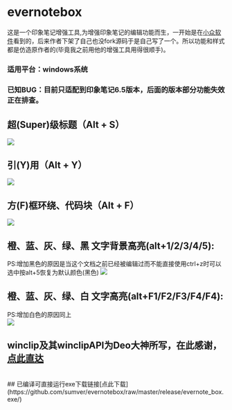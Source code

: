 # evernotebox
这是一个印象笔记增强工具,为增强印象笔记的编辑功能而生，一开始是在[小众软件](https://www.appinn.com/evernote-ahk-script-windows/)看到的，后来作者下架了自己也没fork源码于是自己写了一个。所以功能和样式都是仿造原作者的(毕竟我之前用他的增强工具用得很顺手)。<br>
### 适用平台：windows系统
### 已知BUG：目前只适配到印象笔记6.5版本，后面的版本部分功能失效正在排查。
## 超(Super)级标题（Alt + S）<br>
![](https://github.com/sumver/evernotebox/blob/master/screenshots/alt%2BF.gif)
<br>
## 引(Y)用（Alt + Y）<br>
![](https://github.com/sumver/evernotebox/blob/master/screenshots/alt%2BY.gif)
<br>
## 方(F)框环绕、代码块（Alt + F）<br>
![](https://github.com/sumver/evernotebox/blob/master/screenshots/alt%2BS.gif)
<br>
## 橙、蓝、灰、绿、黑 文字背景高亮(alt+1/2/3/4/5):<br>
PS:增加黑色的原因是当这个文档之前已经被编辑过而不能直接使用ctrl+z时可以选中按alt+5恢复为默认颜色(黑色)
![](https://github.com/sumver/evernotebox/blob/master/screenshots/alt%2B1234.gif)
<br>
## 橙、蓝、灰、绿、白 文字高亮(alt+F1/F2/F3/F4/F4):<br>
PS:增加白色的原因同上<br>
![](https://github.com/sumver/evernotebox/blob/master/screenshots/alt%2BF1234.gif)
<br>
## winclip及其winclipAPI为Deo大神所写，在此感谢，[点此直达](https://autohotkey.com/board/topic/74670-class-winclip-direct-clipboard-manipulations/)
<br>
## 已编译可直接运行exe下载链接[点此下载](https://github.com/sumver/evernotebox/raw/master/release/evernote_box.exe/)


